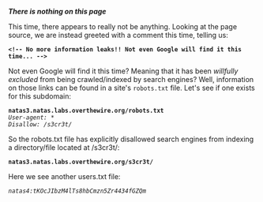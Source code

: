 ***There is nothing on this page***

This time, there appears to really not be anything. Looking at the page source, we are instead greeted with a comment this time, telling us:

**`<!-- No more information leaks!! Not even Google will find it this time... -->`**  

Not even Google will find it this time? Meaning that it has been *willfully excluded* from being crawled/indexed by search engines? Well, information on those links can be found in a site's `robots.txt` file. Let's see if one exists for this subdomain:

**`natas3.natas.labs.overthewire.org/robots.txt`**  
*`User-agent: *`*  
*`Disallow: /s3cr3t/`*  

So the robots.txt file has explicitly disallowed search engines from indexing a directory/file located at /s3cr3t/:

**`natas3.natas.labs.overthewire.org/s3cr3t/`**  

Here we see another users.txt file:

*`natas4:tKOcJIbzM4lTs8hbCmzn5Zr4434fGZQm`*  
